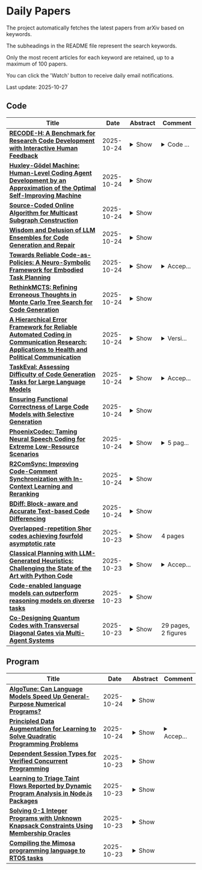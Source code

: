 # Daily Papers
The project automatically fetches the latest papers from arXiv based on keywords.

The subheadings in the README file represent the search keywords.

Only the most recent articles for each keyword are retained, up to a maximum of 100 papers.

You can click the 'Watch' button to receive daily email notifications.

Last update: 2025-10-27

## Code
| **Title** | **Date** | **Abstract** | **Comment** |
| --- | --- | --- | --- |
| **[RECODE-H: A Benchmark for Research Code Development with Interactive Human Feedback](http://arxiv.org/abs/2510.06186v2)** | 2025-10-24 | <details><summary>Show</summary><p>Large language models (LLMs) show the promise in supporting scientific research implementation, yet their ability to generate correct and executable code remains limited. Existing works largely adopt one-shot settings, ignoring the iterative and feedback-driven nature of realistic workflows of scientific research development. To address this gap, we present RECODE-H, a benchmark of 102 tasks from research papers and repositories that evaluates LLM agents through multi-turn interactions with LLM-simulated human feedback. It includes structured instructions,unit tests, and a five-level feedback hierarchy to reflect realistic researcher-agent collaboration. We further present ReCodeAgent, a framework that integrates feedback into iterative code generation. Experiments with leading LLMs, including GPT-5, Claude-Sonnet-4, DeepSeek-V3.1, and Gemini 2.5, show substantial performance gains with richer feedback, while also highlighting ongoing challenges in the generation of complex research code. RECODE-H establishes a foundation for developing adaptive, feedback-driven LLM agents in scientific research implementation</p></details> | <details><summary>Code ...</summary><p>Code and dataset are available at github.com/ChunyuMiao98/RECODE</p></details> |
| **[Huxley-Gödel Machine: Human-Level Coding Agent Development by an Approximation of the Optimal Self-Improving Machine](http://arxiv.org/abs/2510.21614v1)** | 2025-10-24 | <details><summary>Show</summary><p>Recent studies operationalize self-improvement through coding agents that edit their own codebases. They grow a tree of self-modifications through expansion strategies that favor higher software engineering benchmark performance, assuming that this implies more promising subsequent self-modifications. However, we identify a mismatch between the agent's self-improvement potential (metaproductivity) and its coding benchmark performance, namely the Metaproductivity-Performance Mismatch. Inspired by Huxley's concept of clade, we propose a metric ($\mathrm{CMP}$) that aggregates the benchmark performances of the descendants of an agent as an indicator of its potential for self-improvement. We show that, in our self-improving coding agent development setting, access to the true $\mathrm{CMP}$ is sufficient to simulate how the G\"odel Machine would behave under certain assumptions. We introduce the Huxley-G\"odel Machine (HGM), which, by estimating $\mathrm{CMP}$ and using it as guidance, searches the tree of self-modifications. On SWE-bench Verified and Polyglot, HGM outperforms prior self-improving coding agent development methods while using less wall-clock time. Last but not least, HGM demonstrates strong transfer to other coding datasets and large language models. The agent optimized by HGM on SWE-bench Verified with GPT-5-mini and evaluated on SWE-bench Lite with GPT-5 achieves human-level performance, matching the best officially checked results of human-engineered coding agents. Our code is available at https://github.com/metauto-ai/HGM.</p></details> |  |
| **[Source-Coded Online Algorithm for Multicast Subgraph Construction](http://arxiv.org/abs/2510.21580v1)** | 2025-10-24 | <details><summary>Show</summary><p>Multicast remains a fundamental mechanism for scalable content distribution, yet existing approaches face critical limitations. Traditional multicast trees suffer from path redundancy and inefficient utilization of network resources, while network coding, although capacity-achieving, incurs significant computational overhead and deployment challenges. In this paper, we introduce a source-coded multicast framework that exploits maximum-flow decomposition to construct multiple disjoint or partially overlapping paths from the source to all receivers. Our scheme incorporates a novel path redirection mechanism: when multiple overlaps occur between receiver flows, downstream paths are realigned at the first intersection, ensuring loop-free delivery while maximizing overall throughput. We develop algorithms for path construction, overlap detection, and iterative refinement of multicast subgraphs, and analyze their computational complexity. Through extensive evaluation on synthetic and real network topologies, we demonstrate that the proposed method consistently approaches the throughput of network coding with substantially lower encoding and decoding complexity, while significantly outperforming multicast tree constructions in terms of fairness, robustness to link failures, and delivery efficiency. These results position source-coded multicast as a practical and scalable solution for next-generation networks requiring high-throughput and adaptive group communication.</p></details> |  |
| **[Wisdom and Delusion of LLM Ensembles for Code Generation and Repair](http://arxiv.org/abs/2510.21513v1)** | 2025-10-24 | <details><summary>Show</summary><p>Today's pursuit of a single Large Language Model (LMM) for all software engineering tasks is resource-intensive and overlooks the potential benefits of complementarity, where different models contribute unique strengths. However, the degree to which coding LLMs complement each other and the best strategy for maximizing an ensemble's potential are unclear, leaving practitioners without a clear path to move beyond single-model systems. To address this gap, we empirically compare ten individual LLMs from five families, and three ensembles of these LLMs across three software engineering benchmarks covering code generation and program repair. We assess the complementarity between models and the performance gap between the best individual model and the ensembles. Next, we evaluate various selection heuristics to identify correct solutions from an ensemble's candidate pool. We find that the theoretical upperbound for an ensemble's performance can be 83% above the best single model. Our results show that consensus-based strategies for selecting solutions fall into a "popularity trap," amplifying common but incorrect outputs. In contrast, a diversity-based strategy realizes up to 95% of this theoretical potential, and proves effective even in small two-model ensembles, enabling a cost-efficient way to enhance performance by leveraging multiple LLMs.</p></details> |  |
| **[Towards Reliable Code-as-Policies: A Neuro-Symbolic Framework for Embodied Task Planning](http://arxiv.org/abs/2510.21302v1)** | 2025-10-24 | <details><summary>Show</summary><p>Recent advances in large language models (LLMs) have enabled the automatic generation of executable code for task planning and control in embodied agents such as robots, demonstrating the potential of LLM-based embodied intelligence. However, these LLM-based code-as-policies approaches often suffer from limited environmental grounding, particularly in dynamic or partially observable settings, leading to suboptimal task success rates due to incorrect or incomplete code generation. In this work, we propose a neuro-symbolic embodied task planning framework that incorporates explicit symbolic verification and interactive validation processes during code generation. In the validation phase, the framework generates exploratory code that actively interacts with the environment to acquire missing observations while preserving task-relevant states. This integrated process enhances the grounding of generated code, resulting in improved task reliability and success rates in complex environments. We evaluate our framework on RLBench and in real-world settings across dynamic, partially observable scenarios. Experimental results demonstrate that our framework improves task success rates by 46.2% over Code-as-Policies baselines and attains over 86.8% executability of task-relevant actions, thereby enhancing the reliability of task planning in dynamic environments.</p></details> | <details><summary>Accep...</summary><p>Accepted at NeurIPS 2025 Spotlight</p></details> |
| **[RethinkMCTS: Refining Erroneous Thoughts in Monte Carlo Tree Search for Code Generation](http://arxiv.org/abs/2409.09584v2)** | 2025-10-24 | <details><summary>Show</summary><p>Tree search methods have demonstrated impressive performance in code generation. Previous methods combine tree search with reflection that summarizes past mistakes to achieve iterative improvement. However, these methods face significant challenges. First, they search directly within the code language space, neglecting the underlying reasoning process critical for effective code generation. Second, reflection-based approaches merely accumulate historical errors in memory without providing correct reasoning pathways, making it difficult for subsequent search iterations to identify optimal solutions, resulting in decreased search quality. In this work, we propose RethinkMCTS, a framework that systematically explores and refines the reasoning process for code generation. Specifically, we employ MCTS to search for thoughts before code generation and integrate MCTS with a refinement mechanism called rethink, which incorporates fine-grained code execution feedback to refine erroneous thoughts during the search. It ensures the search path aligns with better reasoning, improving overall search quality. Through extensive experiments, we demonstrate that RethinkMCTS outperforms previous search-based and feedback-enhanced code generation baselines.</p></details> |  |
| **[A Hierarchical Error Framework for Reliable Automated Coding in Communication Research: Applications to Health and Political Communication](http://arxiv.org/abs/2509.24841v2)** | 2025-10-24 | <details><summary>Show</summary><p>Automated content analysis increasingly supports communication research, yet scaling manual coding into computational pipelines raises concerns about measurement reliability and validity. We introduce a Hierarchical Error Correction (HEC) framework that treats model failures as layered measurement errors (knowledge gaps, reasoning limitations, and complexity constraints) and targets the layers that most affect inference. The framework implements a three-phase methodology: systematic error profiling across hierarchical layers, targeted intervention design matched to dominant error sources, and rigorous validation with statistical testing. Evaluating HEC across health communication (medical specialty classification) and political communication (bias detection), and legal tasks, we validate the approach with five diverse large language models. Results show average accuracy gains of 11.2 percentage points (p < .001, McNemar's test) and stable conclusions via reduced systematic misclassification. Cross-model validation demonstrates consistent improvements (range: +6.8 to +14.6pp), with effectiveness concentrated in moderate-to-high baseline tasks (50-85% accuracy). A boundary study reveals diminished returns in very high-baseline (>85%) or precision-matching tasks, establishing applicability limits. We map layered errors to threats to construct and criterion validity and provide a transparent, measurement-first blueprint for diagnosing error profiles, selecting targeted interventions, and reporting reliability/validity evidence alongside accuracy. This applies to automated coding across communication research and the broader social sciences.</p></details> | <details><summary>Versi...</summary><p>Version 2: Enhanced clarification of precision-matching task characteristics and framework applicability conditions. 20 pages, 4 figures, 4 tables. Replication package available at https://doi.org/10.7910/DVN/NDXVLZ</p></details> |
| **[TaskEval: Assessing Difficulty of Code Generation Tasks for Large Language Models](http://arxiv.org/abs/2407.21227v3)** | 2025-10-24 | <details><summary>Show</summary><p>Large Language Models (LLMs) excel in code-related tasks like code generation, but benchmark evaluations often overlook task characteristics, such as difficulty. Moreover, benchmarks are usually built using tasks described with a single prompt, despite the formulation of prompts having a profound impact on the outcome. This paper introduces a generalist approach, TaskEval, a framework using diverse prompts and Item Response Theory (IRT) to efficiently assess LLMs' capabilities and benchmark task characteristics, improving the understanding of their performance. Using two code generation benchmarks, \textit{HumanEval}+ and \textit{ClassEval}, as well as 8 code generation LLMs, we show that \textit{TaskEval} is capable of characterising the properties of tasks. Using topic analysis, we identify and analyse the tasks of 17 and 21 topics within the benchmarks. We also cross-analyse tasks' characteristics with programming constructs (e.g., variable assignment, conditions, etc.) used by LLMs, emphasising some patterns with tasks' difficulty. Finally, we conduct a comparison between the difficulty assessment of tasks by human annotators and LLMs. Orthogonal to current benchmarking evaluation efforts, \textit{TaskEval} can assist researchers and practitioners in fostering better assessments of LLMs. The tasks' characteristics can be used to identify shortcomings within existing benchmarks or improve the evaluation of LLMs.</p></details> | <details><summary>Accep...</summary><p>Accepted ACM Transactions on Software Engineering and Methodology</p></details> |
| **[Ensuring Functional Correctness of Large Code Models with Selective Generation](http://arxiv.org/abs/2505.13553v2)** | 2025-10-24 | <details><summary>Show</summary><p>The hallucination of code generation models hinders their applicability to systems requiring higher safety standards. One critical bottleneck in addressing code hallucination is the difficulty of identifying the functional correctness of generated code, due to its unnatural form. We address this core bottleneck by automatically generating unit tests using dynamic code analysis tools, leveraging the \emph{executable nature} of code. Accordingly, we propose \emph{selective code generator} that abstains from uncertain generations -- based on the functional correctness evaluated by generated unit tests -- to theoretically control the correctness among non-abstained answers, \ie the false discovery rate. Finally, we propose to use generated unit tests in evaluation as well as in learning for precise code evaluation, calling this paradigm \emph{FuzzEval}. We demonstrate the efficacy of our method along with the controllability of code hallucination and reasonable selection efficiency.</p></details> |  |
| **[PhoenixCodec: Taming Neural Speech Coding for Extreme Low-Resource Scenarios](http://arxiv.org/abs/2510.21196v1)** | 2025-10-24 | <details><summary>Show</summary><p>This paper presents PhoenixCodec, a comprehensive neural speech coding and decoding framework designed for extremely low-resource conditions. The proposed system integrates an optimized asymmetric frequency-time architecture, a Cyclical Calibration and Refinement (CCR) training strategy, and a noise-invariant fine-tuning procedure. Under stringent constraints - computation below 700 MFLOPs, latency less than 30 ms, and dual-rate support at 1 kbps and 6 kbps - existing methods face a trade-off between efficiency and quality. PhoenixCodec addresses these challenges by alleviating the resource scattering of conventional decoders, employing CCR to escape local optima, and enhancing robustness through noisy-sample fine-tuning. In the LRAC 2025 Challenge Track 1, the proposed system ranked third overall and demonstrated the best performance at 1 kbps in both real-world noise and reverberation and intelligibility in clean tests, confirming its effectiveness.</p></details> | <details><summary>5 pag...</summary><p>5 pages, 1 figure, 4 tables</p></details> |
| **[R2ComSync: Improving Code-Comment Synchronization with In-Context Learning and Reranking](http://arxiv.org/abs/2510.21106v1)** | 2025-10-24 | <details><summary>Show</summary><p>Code-Comment Synchronization (CCS) aims to synchronize the comments with code changes in an automated fashion, thereby significantly reducing the workload of developers during software maintenance and evolution. While previous studies have proposed various solutions that have shown success, they often exhibit limitations, such as a lack of generalization ability or the need for extensive task-specific learning resources. This motivates us to investigate the potential of Large Language Models (LLMs) in this area. However, a pilot analysis proves that LLMs fall short of State-Of-The-Art (SOTA) CCS approaches because (1) they lack instructive demonstrations for In-Context Learning (ICL) and (2) many correct-prone candidates are not prioritized.To tackle the above challenges, we propose R2ComSync, an ICL-based code-Comment Synchronization approach enhanced with Retrieval and Re-ranking. Specifically, R2ComSync carries corresponding two novelties: (1) Ensemble hybrid retrieval. It equally considers the similarity in both code-comment semantics and change patterns when retrieval, thereby creating ICL prompts with effective examples. (2) Multi-turn re-ranking strategy. We derived three significant rules through large-scale CCS sample analysis. Given the inference results of LLMs, it progressively exploits three re-ranking rules to prioritize relatively correct-prone candidates. We evaluate R2ComSync using five recent LLMs on three CCS datasets covering both Java and Python programming languages, and make comparisons with five SOTA approaches. Extensive experiments demonstrate the superior performance of R2ComSync against other approaches. Moreover, both quantitative and qualitative analyses provide compelling evidence that the comments synchronized by our proposal exhibit significantly higher quality.}</p></details> |  |
| **[BDiff: Block-aware and Accurate Text-based Code Differencing](http://arxiv.org/abs/2510.21094v1)** | 2025-10-24 | <details><summary>Show</summary><p>Code differencing is a fundamental technique in software engineering practice and research. While researchers have proposed text-based differencing techniques capable of identifying line changes over the past decade, existing methods exhibit a notable limitation in identifying edit actions (EAs) that operate on text blocks spanning multiple lines. Such EAs are common in developers' practice, such as moving a code block for conditional branching or duplicating a method definition block for overloading. Existing tools represent such block-level operations as discrete sequences of line-level EAs, compelling developers to manually correlate them and thereby substantially impeding the efficiency of change comprehension. To address this issue, we propose BDiff, a text-based differencing algorithm capable of identifying two types of block-level EAs and five types of line-level EAs. Building on traditional differencing algorithms, we first construct a candidate set containing all possible line mappings and block mappings. Leveraging the Kuhn-Munkres algorithm, we then compute the optimal mapping set that can minimize the size of the edit script (ES) while closely aligning with the original developer's intent. To validate the effectiveness of BDiff, we selected five state-of-the-art tools, including large language models (LLMs), as baselines and adopted a combined qualitative and quantitative approach to evaluate their performance in terms of ES size, result quality, and running time. Experimental results show that BDiff produces higher-quality differencing results than baseline tools while maintaining competitive runtime performance. Our experiments also show the unreliability of LLMs in code differencing tasks regarding result quality and their infeasibility in terms of runtime efficiency. We have implemented a web-based visual differencing tool.</p></details> |  |
| **[Overlapped-repetition Shor codes achieving fourfold asymptotic rate](http://arxiv.org/abs/2510.21030v1)** | 2025-10-23 | <details><summary>Show</summary><p>The standard Shor code employs two repetition codes as inner and outer codes, yielding a simple structure but a relatively low code rate. By overlapping a small number of repetition codes, we enhance the asymptotic code rate fourfold. In the minimal-distance case $d = 3$, this construction reduces the overhead from $[[9,1,3]]$ to the more efficient $[[7,1,3]]$ configuration.</p></details> | 4 pages |
| **[Classical Planning with LLM-Generated Heuristics: Challenging the State of the Art with Python Code](http://arxiv.org/abs/2503.18809v2)** | 2025-10-23 | <details><summary>Show</summary><p>In recent years, large language models (LLMs) have shown remarkable capabilities in various artificial intelligence problems. However, they fail to plan reliably, even when prompted with a detailed definition of the planning task. Attempts to improve their planning capabilities, such as chain-of-thought prompting, fine-tuning, and explicit "reasoning" still yield incorrect plans and usually fail to generalize to larger tasks. In this paper, we show how to use LLMs to generate correct plans, even for out-of-distribution tasks of increasing size. For a given planning domain, we ask an LLM to generate several domain-dependent heuristic functions in the form of Python code, evaluate them on a set of training tasks within a greedy best-first search, and choose the strongest one. The resulting LLM-generated heuristics solve many more unseen test tasks than state-of-the-art domain-independent heuristics for classical planning. They are even competitive with the strongest learning algorithm for domain-dependent planning. These findings are especially remarkable given that our proof-of-concept implementation is based on an unoptimized Python planner and the baselines all build upon highly optimized C++ code. In some domains, the LLM-generated heuristics expand fewer states than the baselines, revealing that they are not only efficiently computable, but sometimes even more informative than the state-of-the-art heuristics. Overall, our results show that sampling a set of planning heuristic function programs can significantly improve the planning capabilities of LLMs.</p></details> | <details><summary>Accep...</summary><p>Accepted to NeurIPS 2025</p></details> |
| **[Code-enabled language models can outperform reasoning models on diverse tasks](http://arxiv.org/abs/2510.20909v1)** | 2025-10-23 | <details><summary>Show</summary><p>Reasoning models (RMs), language models (LMs) trained with reinforcement learning to produce long-form natural language reasoning, have been remarkably successful, but they still require large amounts of computation and data to train, and can be slow and expensive to run. In this paper, we show that standard instruct LMs can already be elicited to be strong reasoners at a level comparable to or even surpassing their corresponding RMs (e.g., DeepSeek V3 vs R1) without finetuning, across diverse domains from instruction following and creative generation to mathematical reasoning. This is achieved by CodeAdapt, our simple recipe that combines the CodeAct framework, where LMs interleave natural language reasoning with code execution in a multi-step fashion, with few-shot bootstrap in-context learning from as few as five training problems. Analyzing four matched pairs of LMs and RMs, we find that CodeAdapt enables three LMs to outperform the corresponding RMs on average over eight tasks (up to 22.9%) while being 10-81% more token efficient, and delivers superior performance on six tasks when averaged over the four models (up to 35.7%). Furthermore, the code-augmented reasoning traces display rich and varied problem-solving strategies. Our findings support that (1) CodeAdapt-style learning and reasoning may be robust and domain general and (2) code-enabled LMs are cognitively grounded and powerful systems, potentially providing a strong foundation for in-weight reinforcement learning.</p></details> |  |
| **[Co-Designing Quantum Codes with Transversal Diagonal Gates via Multi-Agent Systems](http://arxiv.org/abs/2510.20728v1)** | 2025-10-23 | <details><summary>Show</summary><p>We present a multi-agent, human-in-the-loop workflow that co-designs quantum codes with prescribed transversal diagonal gates. It builds on the Subset-Sum Linear Programming (SSLP) framework (arXiv:2504.20847), which partitions basis strings by modular residues and enforces $Z$-marginal Knill-Laflamme (KL) equalities via small LPs. The workflow is powered by GPT-5 and implemented within TeXRA (https://texra.ai)-a multi-agent research assistant platform that supports an iterative tool-use loop agent and a derivation-then-edit workflow reasoning agent. We work in a LaTeX-Python environment where agents reason, edit documents, execute code, and synchronize their work to Git/Overleaf. Within this workspace, three roles collaborate: a Synthesis Agent formulates the problem; a Search Agent sweeps/screens candidates and exactifies numerics into rationals; and an Audit Agent independently checks all KL equalities and the induced logical action. As a first step we focus on distance $d=2$ with nondegenerate residues. For code dimension $K\in\{2,3,4\}$ and $n\le6$ qubits, systematic sweeps yield certificate-backed tables cataloging attainable cyclic logical groups-all realized by new codes-e.g., for $K=3$ we obtain order $16$ at $n=6$. From verified instances, Synthesis Agent abstracts recurring structures into closed-form families and proves they satisfy the KL equalities for all parameters. It further demonstrates that SSLP accommodates residue degeneracy by exhibiting a new $((6,4,2))$ code implementing the transversal controlled-phase $diag(1,1,1,i)$. Overall, the workflow recasts diagonal-transversal feasibility as an analytical pipeline executed at scale, combining systematic enumeration with exact analytical reconstruction. It yields reproducible code constructions, supports targeted extensions to larger $K$ and higher distances, and leads toward data-driven classification.</p></details> | 29 pages, 2 figures |

## Program
| **Title** | **Date** | **Abstract** | **Comment** |
| --- | --- | --- | --- |
| **[AlgoTune: Can Language Models Speed Up General-Purpose Numerical Programs?](http://arxiv.org/abs/2507.15887v4)** | 2025-10-24 | <details><summary>Show</summary><p>Despite progress in language model (LM) capabilities, evaluations have thus far focused on models' performance on tasks that humans have previously solved, including in programming (Jimenez et al., 2024) and mathematics (Glazer et al., 2024). We therefore propose testing models' ability to design and implement algorithms in an open-ended benchmark: We task LMs with writing code that efficiently solves computationally challenging problems in computer science, physics, and mathematics. Our AlgoTune benchmark consists of 154 coding tasks collected from domain experts and a framework for validating and timing LM-synthesized solution code, which is compared to reference implementations from popular open-source packages. In addition, we develop a baseline LM agent, AlgoTuner, and evaluate its performance across a suite of frontier models. AlgoTuner uses a simple, budgeted loop that edits code, compiles and runs it, profiles performance, verifies correctness on tests, and selects the fastest valid version. AlgoTuner achieves an average 1.72x speedup against our reference solvers, which use libraries such as SciPy, sk-learn and CVXPY. However, we find that current models fail to discover algorithmic innovations, instead preferring surface-level optimizations. We hope that AlgoTune catalyzes the development of LM agents exhibiting creative problem solving beyond state-of-the-art human performance.</p></details> |  |
| **[Principled Data Augmentation for Learning to Solve Quadratic Programming Problems](http://arxiv.org/abs/2506.01728v2)** | 2025-10-24 | <details><summary>Show</summary><p>Linear and quadratic optimization are crucial in numerous real-world applications, ranging from training machine learning models to solving integer linear programs. Recently, learning-to-optimize methods (L2O) for linear (LPs) or quadratic programs (QPs) using message-passing graph neural networks (MPNNs) have gained traction, promising lightweight, data-driven proxies for solving such optimization problems. For example, they replace the costly computation of strong branching scores in branch-and-bound solvers, thereby reducing the need to solve many such optimization problems. However, robust L2O MPNNs remain challenging in data-scarce settings, especially when addressing complex optimization problems such as QPs. This work introduces a principled approach to data augmentation tailored for QPs via MPNNs. Our method leverages theoretically justified data augmentation techniques to generate diverse yet optimality-preserving instances. Furthermore, we integrate these augmentations into a self-supervised contrastive learning framework, thereby pretraining MPNNs for improved performance on L2O tasks. Extensive experiments demonstrate that our approach improves generalization in supervised scenarios and facilitates effective transfer learning to related optimization problems.</p></details> | <details><summary>Accep...</summary><p>Accepted at NeurIPS 2025 as spotlight</p></details> |
| **[Dependent Session Types for Verified Concurrent Programming](http://arxiv.org/abs/2510.19129v2)** | 2025-10-23 | <details><summary>Show</summary><p>We present TLLC which extends the Two-Level Linear dependent type theory (TLL) with session-based concurrency. Equipped with Martin-L\"{o}f style dependency, the session types of TLLC allow protocols to specify properties of communicated messages. When used in conjunction with the dependent type machinery already present in TLL, dependent session types facilitate a form of relational verification by relating concurrent programs with their idealized sequential counterparts. Correctness properties proven for sequential programs can be easily lifted to their corresponding concurrent implementations. TLLC makes session types a powerful tool for intrinsically verifying the correctness of data structures such as queues and concurrent algorithms such as map-reduce. To extend TLL with session types, we develop a novel formulation of intuitionistic session type which we believe to be widely applicable for integrating session types into other type systems beyond the context of TLLC. We study the meta-theory of our language, proving its soundness as both a term calculus and a process calculus. To demonstrate the practicality of TLLC, we have implemented a prototype compiler that translates TLLC programs into concurrent C code, which has been extensively evaluated.</p></details> |  |
| **[Learning to Triage Taint Flows Reported by Dynamic Program Analysis in Node.js Packages](http://arxiv.org/abs/2510.20739v1)** | 2025-10-23 | <details><summary>Show</summary><p>Program analysis tools often produce large volumes of candidate vulnerability reports that require costly manual review, creating a practical challenge: how can security analysts prioritize the reports most likely to be true vulnerabilities? This paper investigates whether machine learning can be applied to prioritizing vulnerabilities reported by program analysis tools. We focus on Node.js packages and collect a benchmark of 1,883 Node.js packages, each containing one reported ACE or ACI vulnerability. We evaluate a variety of machine learning approaches, including classical models, graph neural networks (GNNs), large language models (LLMs), and hybrid models that combine GNN and LLMs, trained on data based on a dynamic program analysis tool's output. The top LLM achieves $F_{1} {=} 0.915$, while the best GNN and classical ML models reaching $F_{1} {=} 0.904$. At a less than 7% false-negative rate, the leading model eliminates 66.9% of benign packages from manual review, taking around 60 ms per package. If the best model is tuned to operate at a precision level of 0.8 (i.e., allowing 20% false positives amongst all warnings), our approach can detect 99.2% of exploitable taint flows while missing only 0.8%, demonstrating strong potential for real-world vulnerability triage.</p></details> |  |
| **[Solving 0-1 Integer Programs with Unknown Knapsack Constraints Using Membership Oracles](http://arxiv.org/abs/2405.14090v4)** | 2025-10-23 | <details><summary>Show</summary><p>We consider solving a combinatorial optimization problem with unknown knapsack constraints using a membership oracle for each unknown constraint such that, given a solution, the oracle determines whether the constraint is satisfied or not with absolute certainty. The goal of the decision maker is to find the best possible solution subject to a budget on the number of oracle calls. Inspired by active learning for binary classification based on Support Vector Machines (SVMs), we devise a framework to solve the problem by learning and exploiting surrogate linear constraints. The framework includes training linear separators on the labeled points and selecting new points to be labeled, which is achieved by applying a sampling strategy and solving a 0-1 integer linear program. Following the active learning literature, a natural choice would be SVM as a linear classifier and the information-based sampling strategy known as simple margin, for each unknown constraint. We improve on both sides: we propose an alternative sampling strategy based on mixed-integer quadratic programming and a linear separation method inspired by an algorithm for convex optimization in the oracle model. We conduct experiments on classical problems and variants inspired by realistic applications to show how different linear separation methods and sampling strategies influence the quality of the results in terms of several metrics including objective value, dual bound and running time.</p></details> |  |
| **[Compiling the Mimosa programming language to RTOS tasks](http://arxiv.org/abs/2510.20547v1)** | 2025-10-23 | <details><summary>Show</summary><p>This paper introduces a compilation scheme for programs written in the Mimosa programming language, which builds upon the MIMOS model of computation. Mimosa describes embedded systems software as a collection of time-triggered processes which communicate through FIFO queues. We formally describe an adaptation of the Lustre compilation scheme to the semantics of Mimosa and show how the coordination layer can be mapped to real-time operating system primitives.</p></details> |  |

